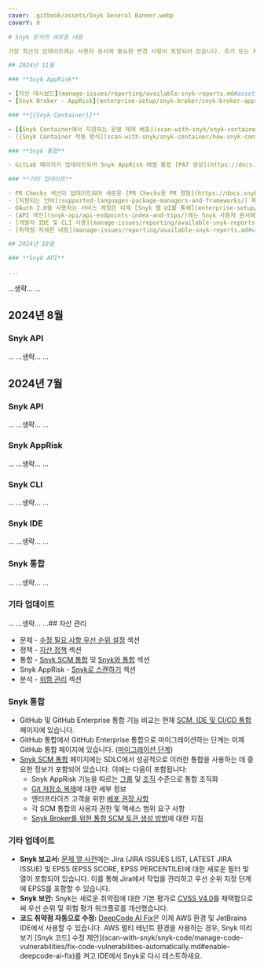 ```yaml
---
cover: .gitbook/assets/Snyk General Banner.webp
coverY: 0

# Snyk 문서의 새로운 내용

가장 최근의 업데이트에는 사용자 문서에 중요한 변경 사항이 포함되어 있습니다. 추가 또는 제거된 기능, 관련 정보를 검색하는 방법에 영향을주는 구조 변경 및 Snyk 지식 베이스와 상호 작용을 향상시키기 위한 기타 개선 사항이 포함되어 있습니다.

## 2024년 11월

### **Snyk AppRisk**

- [자산 대시보드](manage-issues/reporting/available-snyk-reports.md#asset-dashboard)가 재설계되어 보고서 섹션에 포함되었습니다. 새로운 글로벌 필터 바, 새로운 데이터 위젯 및 대시보드를 PDF로 내보내는 옵션 등 여러 개선 사항이 추가되었습니다.
- [Snyk Broker - AppRisk](enterprise-setup/snyk-broker/snyk-broker-apprisk.md#scm-integrations) 문서가 업데이트되어 각 SCM 통합을 구성하는 데 필요한 구체적인 단계를 설명하도록 되었습니다.

### **{{Snyk Container}}**

- [{Snyk Container에서 지원하는 운영 체제 배포](scan-with-snyk/snyk-container/how-snyk-container-works/operating-system-distributions-supported-by-snyk-container.md) 목록이 업데이트되어 Ubuntu 24.10 - Oracular Oriole 및 Ubuntu 24.04 - Noble Numbat 04가 포함되었습니다.
- [{Snyk Container 작동 방식](scan-with-snyk/snyk-container/how-snyk-container-works/)이 업데이트되어 Snyk가 공개 베이스 이미지 추천을 제공할 때 적용하는 로직에 대한 세부 정보가 추가되었습니다.

### **Snyk 통합**

- GitLab 페이지가 업데이트되어 Snyk AppRisk 레벨 통합 [PAT 생성](https://docs.snyk.io/scm-ide-and-ci-cd-integrations/snyk-scm-integrations/gitlab#gitlab-access-tokens)에 대해 GitLab 그룹을 생성하는 사용자가 최소한의 Guest GitLab 권한 수준이 필요함을 명시합니다.

### **기타 업데이트**

- PR Checks 섹션이 업데이트되어 새로운 [PR Checks용 PR 경험](https://docs.snyk.io/scan-with-snyk/pull-requests/pull-request-checks/pull-request-experience)이 포함되었습니다.
- [지원되는 언어](supported-languages-package-managers-and-frameworks/) 페이지는 각 Snyk 제품에 대한 언어 가용성에 대한 자세한 정보를 제공하기 위해 재구성되었습니다. 또한, 각 지원되는 언어에 대한 패키지 관리자, 프레임워크 및 기능 목록을 제공합니다.
- OAuth 2.0을 사용하는 서비스 계정은 이제 [Snyk 웹 UI를 통해](enterprise-setup/service-accounts/service-accounts-using-oauth-2.0.md#create-oauth-service-accounts-through-the-ui) 생성할 수 있습니다.
- [API 색인](snyk-api/api-endpoints-index-and-tips/)에는 Snyk 사용자 문서에 언급된 각 엔드포인트에 대한 항목이 포함되어 있습니다.
- [개발자 IDE 및 CLI 사용](manage-issues/reporting/available-snyk-reports.md#developer-ide-and-cli-usage) 보고서에는 추가 기능인 **개발자 이메일 주소** 및 **PDF 내보내기**가 추가되었습니다.
- [취약점 자세한 내용](manage-issues/reporting/available-snyk-reports.md#vulnerabilities-detail-report) 보고서는 **대상 지시** 및 **열 선택기**와 같은 추가 기능이 추가되었습니다.

## 2024년 10월

### **Snyk API**

...
```

...생략...
...

## 2024년 8월

### **Snyk API**

...
...생략...
...

## 2024년 7월

### **Snyk API**

...
...생략...
...

### Snyk AppRisk

...
...생략...
...

### **Snyk CLI**

...
...생략...
...

### Snyk IDE

...
...생략...
...

### **Snyk 통합**

...
...생략...
...

### **기타 업데이트**

...
...생략...
...## 자산 관리

* 문제 - [수정 필요 사항 우선 순위 설정](manage-risk/prioritize-issues-for-fixing/#prioritization-based-on-risk) 섹션
* 정책 - [자산 정책](manage-risk/policies/assets-policies/) 섹션
* 통합 - [Snyk SCM 통합](scm-ide-and-ci-cd-integrations/snyk-scm-integrations/#group-level-snyk-apprisk-scm-integrations) 및 [Snyk와 통합](integrate-with-snyk/#integrations-for-snyk-apprisk) 섹션
* Snyk AppRisk - [Snyk로 스캔하기](scan-with-snyk/snyk-apprisk/) 섹션
* 분석 - [위험 관리](manage-risk/enterprise-analytics/application-analytics.md) 섹션

### Snyk 통합

* GitHub 및 GitHub Enterprise 통합 기능 비교는 현재 [SCM, IDE 및 CI/CD 통합](scm-ide-and-ci-cd-integrations/#github-vs-github-enterprise) 페이지에 있습니다.
* GitHub 통합에서 GitHub Enterprise 통합으로 마이그레이션하는 단계는 이제 GitHub 통합 페이지에 있습니다. ([마이그레이션 단계](scm-ide-and-ci-cd-integrations/snyk-scm-integrations/github.md#migrate-to-the-github-enterprise-integration))
* [Snyk SCM 통합](https://docs.snyk.io/scm-ide-and-ci-cd-integrations/snyk-scm-integrations) 페이지에는 SDLC에서 성공적으로 이러한 통합을 사용하는 데 중요한 정보가 포함되어 있습니다. 이에는 다음이 포함됩니다:
  * Snyk AppRisk 기능을 따르는 [그룹](scm-ide-and-ci-cd-integrations/snyk-scm-integrations/#group-level-snyk-apprisk-scm-integrations) 및 [조직](scm-ide-and-ci-cd-integrations/snyk-scm-integrations/#organization-level-snyk-scm-integrations) 수준으로 통합 조직화
  * [Git 저장소 복제](scm-ide-and-ci-cd-integrations/snyk-scm-integrations/#snyk-git-repository-cloning)에 대한 세부 정보
  * 엔터프라이즈 고객을 위한 [배포 권장 사항](scm-ide-and-ci-cd-integrations/snyk-scm-integrations/#deployment-order-recommendations)
  * 각 SCM 통합의 사용자 권한 및 액세스 범위 요구 사항
  * [Snyk Broker를 위한 통합 SCM 토큰 생성 방법](scm-ide-and-ci-cd-integrations/snyk-scm-integrations/#integrated-scm-tokens-for-snyk-broker)에 대한 지침

### **기타 업데이트**

* **Snyk 보고서:** [문제 열 사전](manage-risk/reporting/issue-columns-dictionary.md#issue-vulnerability-details)에는 Jira (JIRA ISSUES LIST, LATEST JIRA ISSUE) 및 EPSS (EPSS SCORE, EPSS PERCENTILE)에 대한 새로운 필터 및 열이 포함되어 있습니다. 이를 통해 Jira에서 작업을 관리하고 우선 순위 지정 단계에 EPSS를 포함할 수 있습니다.
* **Snyk 보안:** Snyk는 새로운 취약점에 대한 기본 평가로 [CVSS V4.0](manage-risk/prioritize-issues-for-fixing/severity-levels.md#severity-levels-and-cvss)를 채택함으로써 우선 순위 및 위험 평가 워크플로를 개선했습니다.
* **코드 취약점 자동으로 수정:** [DeepCode AI Fix](scan-with-snyk/snyk-code/manage-code-vulnerabilities/fix-code-vulnerabilities-automatically.md#deepcode-ai-fix-language-support)은 이제 AWS 환경 및 JetBrains IDE에서 사용할 수 있습니다. AWS 멀티 테넌트 환경을 사용하는 경우, Snyk 미리보기 [Snyk 코드] 수정 제안](scan-with-snyk/snyk-code/manage-code-vulnerabilities/fix-code-vulnerabilities-automatically.md#enable-deepcode-ai-fix)를 켜고 IDE에서 Snyk로 다시 테스트하세요.